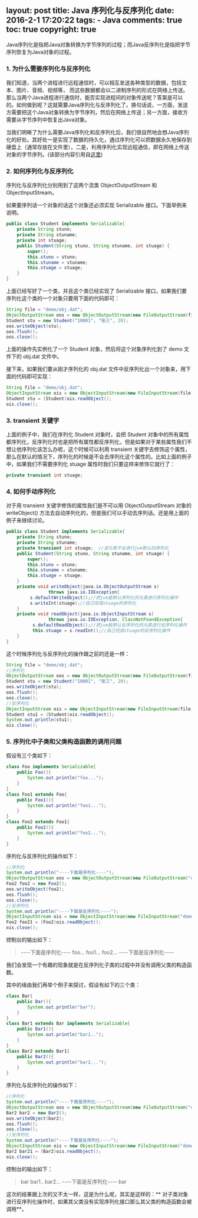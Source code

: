 layout: post
title: Java 序列化与反序列化
date: 2016-2-1 17:20:22
tags: 
	- Java
comments: true
toc: true
copyright: true
---

Java序列化是指把Java对象转换为字节序列的过程；而Java反序列化是指把字节序列恢复为Java对象的过程。

### **1. 为什么需要序列化与反序列化** ###

我们知道，当两个进程进行远程通信时，可以相互发送各种类型的数据，包括文本、图片、音频、视频等， 而这些数据都会以二进制序列的形式在网络上传送。那么当两个Java进程进行通信时，能否实现进程间的对象传送呢？答案是可以的。如何做到呢？这就需要Java序列化与反序列化了。换句话说，一方面，发送方需要把这个Java对象转换为字节序列，然后在网络上传送；另一方面，接收方需要从字节序列中恢复出Java对象。<!--more-->

当我们明晰了为什么需要Java序列化和反序列化后，我们很自然地会想Java序列化的好处。其好处一是实现了数据的持久化，通过序列化可以把数据永久地保存到硬盘上（通常存放在文件里），二是，利用序列化实现远程通信，即在网络上传送对象的字节序列。(该部分内容引用自[这里](http://blog.csdn.net/wangloveall/article/details/7992448))

### **2. 如何序列化与反序列化** ###

序列化与反序列化分别用到了这两个流类 ObjectOutputStream 和 ObjectInputStream。

如果要序列话一个对象的话这个对象还必须实现 Serializable 接口。下面举例来说明。

```java
public class Student implements Serializable{
	private String stuno;
	private String stuname;
	private int stuage;  
	public Student(String stuno, String stuname, int stuage) {
		super();
		this.stuno = stuno;
		this.stuname = stuname;
		this.stuage = stuage;
	}
}
```

上面已经写好了一个类，并且这个类已经实现了 Serializable 接口，如果我们要序列化这个类的一个对象只要用下面的代码即可：

```java
String file = "demo/obj.dat";
ObjectOutputStream oos = new ObjectOutputStream(new FileOutputStream(file));
Student stu = new Student("10001", "张三", 20);
oos.writeObject(stu);
oos.flush();
oos.close();
```

上面的操作先实例化了一个 Student 对象，然后将这个对象序列化到了 demo 文件下的 obj.dat 文件中。

接下来，如果我们要从刚才序列化的 obj.dat 文件中反序列化出一个对象来，用下面的代码即可实现：
```java
String file = "demo/obj.dat";
ObjectInputStream ois = new ObjectInputStream(new FileInputStream(file));
Student stu = (Student)ois.readObject();
ois.close();
```

### **3. transient 关键字** ###

上面的例子中，我们在序列化 Student 对象时，会把 Student 对象中的所有属性都序列化，反序列化时也是把所有属性都反序列化，但是如果对于某些属性我们不想让他序列化该怎么办呢，这个时候可以利用 transient 关键字去修饰这个属性，那么在默认的情况下，序列化的时候是不会去序列化这个属性的。比如上面的例子中，如果我们不需要序列化 stuage 属性时我们只要这样来修饰它就行了：
```java
private transient int stuage;  
```

### **4. 如何手动序列化** ###

对于用 transient 关键字修饰的属性我们是不可以用 ObjectOutputStream 对象的 writeObject() 方法去自动序列化的，但是我们可以手动去序列话。还是用上面的例子来继续讨论。
```java
public class Student implements Serializable{
	private String stuno;
	private String stuname;
	private transient int stuage;  //该元素不会进行jvm默认的序列化
	public Student(String stuno, String stuname, int stuage) {
		super();
		this.stuno = stuno;
		this.stuname = stuname;
		this.stuage = stuage;
	}
	private void writeObject(java.io.ObjectOutputStream s)
		        throws java.io.IOException{
		 s.defaultWriteObject();//把jvm能默认序列化的元素进行序列化操作
		 s.writeInt(stuage);//自己完成stuage的序列化
	}
	private void readObject(java.io.ObjectInputStream s)
		        throws java.io.IOException, ClassNotFoundException{
		  s.defaultReadObject();//把jvm能默认反序列化的元素进行反序列化操作
		  this.stuage = s.readInt();//自己完成stuage的反序列化操作
	}
}
```

这个时候序列化与反序列化的操作跟之前的还是一样：
```java
String file = "demo/obj.dat";
//序列化
ObjectOutputStream oos = new ObjectOutputStream(new FileOutputStream(file));
Student stu = new Student("10001", "张三", 20);
oos.writeObject(stu);
oos.flush();
oos.close();
//反序列化
ObjectInputStream ois = new ObjectInputStream(new FileInputStream(file));
Student stu1 = (Student)ois.readObject();
System.out.println(stu1);
ois.close();
```

### **5. 序列化中子类和父类构造函数的调用问题** ###

假设有三个类如下：
```java
class Foo implements Serializable{	
	public Foo(){
		System.out.println("foo...");
	}
}
class Foo1 extends Foo{
	public Foo1(){
		System.out.println("foo1...");
	}
}
class Foo2 extends Foo1{
	public Foo2(){
		System.out.println("foo2...");
	}
}
```

序列化与反序列化的操作如下：

```java
//序列化
System.out.println("----下面是序列化----");
ObjectOutputStream oos = new ObjectOutputStream(new FileOutputStream("demo/obj1.dat"));
Foo2 foo2 = new Foo2();
oos.writeObject(foo2);
oos.flush();
oos.close();
//反序列化
System.out.println("----下面是反序列化----");
ObjectInputStream ois = new ObjectInputStream(new FileInputStream("demo/obj1.dat"));
Foo2 foo21 = (Foo2)ois.readObject();
ois.close();
```
控制台的输出如下：
> ----下面是序列化----
foo...
foo1...
foo2...
----下面是反序列化----

我们会发现一个有趣的现象就是在反序列化子类的过程中并没有调用父类的构造函数。

其中的缘由我们再举个例子来探讨，假设有如下的三个类：
```java
class Bar{
	public Bar(){
		System.out.println("bar");
	}
}
class Bar1 extends Bar implements Serializable{
	public Bar1(){
		System.out.println("bar1..");
	}
}
class Bar2 extends Bar1{
	public Bar2(){
		System.out.println("bar2...");
	}
}
```

序列化与反序列化的操作如下：

```java
//序列化
System.out.println("----下面是序列化----");
ObjectOutputStream oos = new ObjectOutputStream(new FileOutputStream("demo/obj1.dat"));
Bar2 bar2 = new Bar2();
oos.writeObject(bar2);
oos.flush();
oos.close();
//反序列化
System.out.println("----下面是反序列化----");
ObjectInputStream ois = new ObjectInputStream(new FileInputStream("demo/obj1.dat"));
Bar2 bar21 = (Bar2)ois.readObject();
ois.close();
```

控制台的输出如下：
> bar
bar1..
bar2...
----下面是反序列化----
bar

这次的结果跟上次的又不太一样，这是为什么呢，其实是这样的：** 对子类对象进行反序列化操作时，如果其父类没有实现序列化接口那么其父类的构造函数会被调用**。